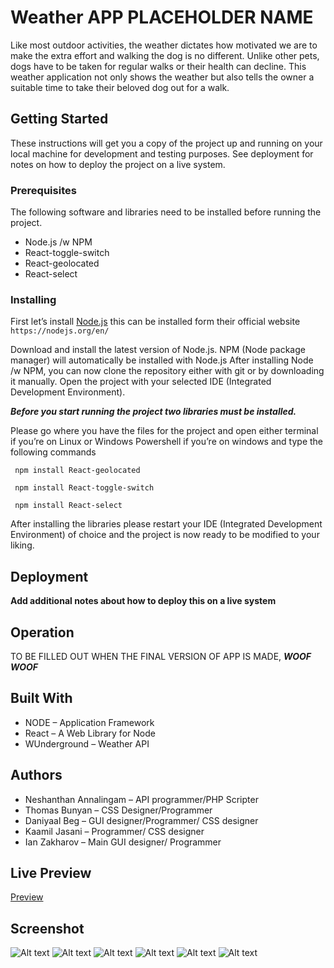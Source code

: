# Weather APP PLACEHOLDER NAME
Like most outdoor activities, the weather dictates how motivated we are to make the extra effort and walking the dog is no different.
Unlike other pets, dogs have to be taken for regular walks or their health can decline. 
This weather application not only shows the weather but also tells the owner a suitable time to take their beloved dog out for a walk. 


## Getting Started
These instructions will get you a copy of the project up and running on your local machine for development and testing purposes. 
See deployment for notes on how to deploy the project on a live system.

### Prerequisites
The following software and libraries need to be installed before running the project.
*	Node.js /w NPM
*	React-toggle-switch
*	React-geolocated
*   React-select

### Installing
First let’s install [Node.js](https://nodejs.org/en/) this can be installed form their official website 
``https://nodejs.org/en/``

Download and install the latest version of Node.js. NPM (Node package manager) will automatically be installed with Node.js
After installing Node /w NPM, you can now clone the repository either with git or by downloading it manually. 
Open the project with your selected IDE (Integrated Development Environment).

__*Before you start running the project two libraries must be installed.*__

Please go where you have the files for the project and open either terminal if you’re on Linux or Windows Powershell if you’re on windows and type the following commands 

`` npm install React-geolocated``

`` npm install React-toggle-switch``

`` npm install React-select``

After installing the libraries please restart your IDE (Integrated Development Environment) of choice and the project is now ready to be modified to your liking. 

## Deployment
**Add additional notes about how to deploy this on a live system**

## Operation

TO BE FILLED OUT WHEN THE FINAL VERSION OF APP IS MADE, *__WOOF WOOF__*

## Built With

*	NODE – Application Framework
*	React – A Web Library for Node
*	WUnderground – Weather API

## Authors
*	Neshanthan Annalingam – API programmer/PHP Scripter
*	Thomas Bunyan – CSS Designer/Programmer
*	Daniyaal Beg –  GUI designer/Programmer/ CSS designer
*	Kaamil Jasani – Programmer/ CSS designer 
*	Ian Zakharov –  Main GUI designer/ Programmer 

## Live Preview
[Preview](../blob/master/)

## Screenshot
![Alt text](https://i.imgur.com/bZPiTcC.gifv "Test Gif one")
![Alt text](https://i.imgur.com/wGtQLIX.png "Test Different sizes PRI")
![Alt text](https://i.imgur.com/PvprD3L.jpg "Test Different size DUO")
![Alt text](https://i.imgur.com/5iLb0BG.jpg "Test Different size Tri")
![Alt text](https://i.imgur.com/mfUULXZ.png "Test Different size TET")
![Alt text](https://i.imgur.com/mfUULXZ.png "Test Different size PEN")
    

